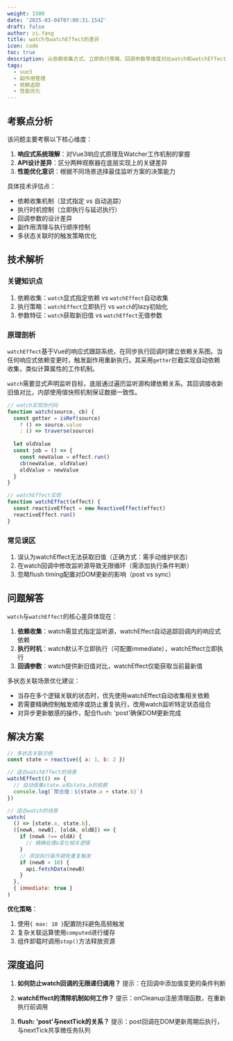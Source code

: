 ```yaml
---
weight: 1500
date: '2025-03-04T07:00:31.154Z'
draft: false
author: zi.Yang
title: watch与watchEffect的差异
icon: code
toc: true
description: 从依赖收集方式、立即执行策略、回调参数等维度对比watch和watchEffect的行为差异。在处理多个关联状态变化时，如何选择更适合的监听器以优化性能？
tags:
  - vue3
  - 副作用管理
  - 依赖追踪
  - 性能优化
---
```




## 考察点分析

该问题主要考察以下核心维度：

1. **响应式系统理解**：对Vue3响应式原理及Watcher工作机制的掌握
2. **API设计差异**：区分两种观察器在底层实现上的关键差异
3. **性能优化意识**：根据不同场景选择最佳监听方案的决策能力

具体技术评估点：

- 依赖收集机制（显式指定 vs 自动追踪）
- 执行时机控制（立即执行与延迟执行）
- 回调参数的设计差异
- 副作用清理与执行顺序控制
- 多状态关联时的触发策略优化

## 技术解析

### 关键知识点

1. 依赖收集：`watch`显式指定依赖 vs `watchEffect`自动收集
2. 执行策略：`watchEffect`立即执行 vs `watch`的lazy初始化
3. 参数特征：`watch`获取新旧值 vs `watchEffect`无值参数

### 原理剖析

`watchEffect`基于Vue的响应式跟踪系统，在同步执行回调时建立依赖关系图。当任何响应式依赖变更时，触发副作用重新执行。其采用`getter`拦截实现自动依赖收集，类似计算属性的工作机制。

`watch`需要显式声明监听目标，底层通过遍历监听源构建依赖关系。其回调接收新旧值对比，内部使用值快照机制保证数据一致性。

```javascript
// watch实现伪代码
function watch(source, cb) {
  const getter = isRef(source) 
    ? () => source.value
    : () => traverse(source)
  
  let oldValue
  const job = () => {
    const newValue = effect.run()
    cb(newValue, oldValue)
    oldValue = newValue
  }
}

// watchEffect实现
function watchEffect(effect) {
  const reactiveEffect = new ReactiveEffect(effect)
  reactiveEffect.run()
}
```

### 常见误区

1. 误认为watchEffect无法获取旧值（正确方式：需手动维护状态）
2. 在watch回调中修改监听源导致无限循环（需添加执行条件判断）
3. 忽略flush timing配置对DOM更新的影响（post vs sync）

## 问题解答

`watch`与`watchEffect`的核心差异体现在：

1. **依赖收集**：watch需显式指定监听源，watchEffect自动追踪回调内的响应式依赖
2. **执行时机**：watch默认不立即执行（可配置immediate），watchEffect立即执行
3. **回调参数**：watch提供新旧值对比，watchEffect仅能获取当前最新值

多状态关联场景优化建议：

- 当存在多个逻辑关联的状态时，优先使用watchEffect自动收集相关依赖
- 若需要精确控制触发顺序或防止重复执行，改用watch监听特定状态组合
- 对异步更新敏感的操作，配合flush: 'post'确保DOM更新完成

## 解决方案

```javascript
// 多状态关联示例
const state = reactive({ a: 1, b: 2 })

// 适合watchEffect的场景
watchEffect(() => {
  // 自动收集state.a和state.b的依赖
  console.log(`聚合值：${state.a + state.b}`)
})

// 适合watch的场景
watch(
  () => [state.a, state.b],
  ([newA, newB], [oldA, oldB]) => {
    if (newA !== oldA) {
      // 精确处理a变化相关逻辑
    }
    // 添加执行条件避免重复触发
    if (newB > 10) {
      api.fetchData(newB)
    }
  },
  { immediate: true }
)
```

**优化策略**：

1. 使用`{ max: 10 }`配置防抖避免高频触发
2. 复杂关联运算使用`computed`进行缓存
3. 组件卸载时调用`stop()`方法释放资源

## 深度追问

1. **如何防止watch回调的无限递归调用？**
提示：在回调中添加值变更的条件判断

2. **watchEffect的清除机制如何工作？**
提示：onCleanup注册清理函数，在重新执行前调用

3. **flush: 'post'与nextTick的关系？**
提示：post回调在DOM更新周期后执行，与nextTick共享微任务队列
